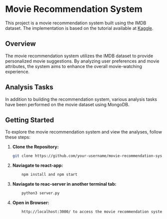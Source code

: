 # Movie Recommendation System

This project is a movie recommendation system built using the IMDB dataset. The implementation is based on the tutorial available at [Kaggle](https://www.kaggle.com/code/ibtesama/getting-started-with-a-movie-recommendation-system/notebook).

## Overview

The movie recommendation system utilizes the IMDB dataset to provide personalized movie suggestions. By analyzing user preferences and movie attributes, the system aims to enhance the overall movie-watching experience.

## Analysis Tasks

In addition to building the recommendation system, various analysis tasks have been performed on the movie dataset using MongoDB. 


## Getting Started

To explore the movie recommendation system and view the analyses, follow these steps:

1. **Clone the Repository:**
   ```bash
   git clone https://github.com/your-username/movie-recommendation-system.git
2. **Naviagate to react-app:**
    ```bash
        npm install and npm start
3. **Naviagate  to reac-server in another terminal tab:**
    ```bash
        python3 server.py
4.  **Open in Browser:**
    ```bash
        http://localhost:3000/ to access the movie recommendation system.





